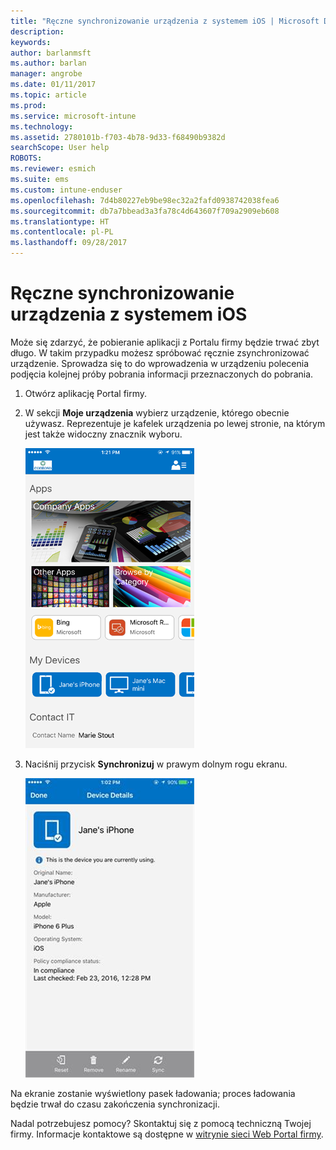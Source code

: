 ```yaml
---
title: "Ręczne synchronizowanie urządzenia z systemem iOS | Microsoft Docs"
description: 
keywords: 
author: barlanmsft
ms.author: barlan
manager: angrobe
ms.date: 01/11/2017
ms.topic: article
ms.prod: 
ms.service: microsoft-intune
ms.technology: 
ms.assetid: 2780101b-f703-4b78-9d33-f68490b9382d
searchScope: User help
ROBOTS: 
ms.reviewer: esmich
ms.suite: ems
ms.custom: intune-enduser
ms.openlocfilehash: 7d4b80227eb9be98ec32a2fafd0938742038fea6
ms.sourcegitcommit: db7a7bbead3a3fa78c4d643607f709a2909eb608
ms.translationtype: HT
ms.contentlocale: pl-PL
ms.lasthandoff: 09/28/2017
---
```

# <a name="sync-your-ios-device-manually"></a>Ręczne synchronizowanie urządzenia z systemem iOS

Może się zdarzyć, że pobieranie aplikacji z Portalu firmy będzie trwać zbyt długo. W takim przypadku możesz spróbować ręcznie zsynchronizować urządzenie. Sprowadza się to do wprowadzenia w urządzeniu polecenia podjęcia kolejnej próby pobrania informacji przeznaczonych do pobrania.

1. Otwórz aplikację Portal firmy.

2. W sekcji **Moje urządzenia** wybierz urządzenie, którego obecnie używasz. Reprezentuje je kafelek urządzenia po lewej stronie, na którym jest także widoczny znacznik wyboru.

    ![Ekran urządzenia z sekcją Moje urządzenia](./media/ios-sync-1-comp-portal-apps.png)

3. Naciśnij przycisk **Synchronizuj** w prawym dolnym rogu ekranu.

    ![Szczegóły urządzenia z przyciskiem Synchronizuj](./media/ios-sync-2-sync-button.png)

Na ekranie zostanie wyświetlony pasek ładowania; proces ładowania będzie trwał do czasu zakończenia synchronizacji.

Nadal potrzebujesz pomocy? Skontaktuj się z pomocą techniczną Twojej firmy. Informacje kontaktowe są dostępne w [witrynie sieci Web Portal firmy](https://portal.manage.microsoft.com).
